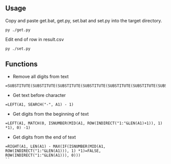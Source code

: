 ## Usage

Copy and paste get.bat, get.py, set.bat and set.py into the target directory.  

```console
py ./get.py
```

Edit end of row in result.csv  

```console
py ./set.py
```

## Functions  

- Remove all digits from text

```
=SUBSTITUTE(SUBSTITUTE(SUBSTITUTE(SUBSTITUTE(SUBSTITUTE(SUBSTITUTE(SUBSTITUTE(SUBSTITUTE(SUBSTITUTE(SUBSTITUTE(A1,"0",""),"1",""),"2",""),"3",""),"4",""),"5",""),"6",""),"7",""),"8",""),"9","")
```

- Get text before character

```
=LEFT(A1, SEARCH("-", A1) - 1)
```

- Get digits from the beginning of text

```
=LEFT(A1, MATCH(0, ISNUMBER(MID(A1, ROW(INDIRECT("1:"&LEN(A1)+1)), 1) *1), 0) -1)
```

- Get digits from the end of text

```
=RIGHT(A1, LEN(A1) - MAX(IF(ISNUMBER(MID(A1, ROW(INDIRECT("1:"&LEN(A1))), 1) *1)=FALSE, ROW(INDIRECT("1:"&LEN(A1))), 0)))
``